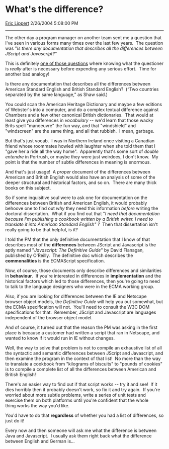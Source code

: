 <div id="page">

# What's the difference?

[Eric Lippert](https://social.msdn.microsoft.com/profile/Eric%20Lippert) 2/26/2004 5:08:00 PM

-----

<div id="content">

<span>The other day a program manager on another team sent me a question that I've seen in various forms many times over the last few years.  The question was "*<span>Is there any documentation that describes all the differences between JScript and Javascript?"</span>* </span>

<span></span>

<span>This is definitely [one of those questions](/ericlippert/archive/2003/11/03/53333.aspx "http://blogs.msdn.com/ericlippert/archive/2003/11/03/53333.aspx") where knowing what the questioner is *<span>really</span>* after is necessary before expending any serious effort.  Time for another bad analogy\!</span>

<span>Is there any documentation that describes all the differences between American Standard English and British Standard English?  (“Two countries separated by the same language,” as Shaw said.) </span>

<span></span>

<span>You could scan the American Heritage Dictionary and maybe a few editions of Webster's into a computer, and do a complex textual difference against Chambers and a few other canonical British dictionaries.  That would at least give you differences in *<span>vocabulary</span>* -- we'd learn that those wacky Brits spell "manoeuvre" the fun way, and that "windshield" and "windscreen" are the same thing, and all that rubbish.  I mean, garbage. </span>

<span></span>

<span>But that's just vocab.  I was in Northern Ireland once visiting a Canadian friend whose roommates howled with laughter when she told them that I "gave her a ride all the way home".  Apparently that's some sort of *<span>double entendre</span>* in Portrush, or maybe they were just weirdoes, I don't know.  My point is that the number of subtle differences in meaning is enormous. </span>

<span></span>

<span>And that's just usage\!  A *<span>proper</span>* document of the differences between American and British English would also have an analysis of some of the deeper structural and historical factors, and so on.  There are many thick books on this subject. </span>

<span></span>

<span>So if some inquisitive soul were to ask one for documentation on the differences between British and American English, it would probably behoove one to find out *<span>why</span>* they need this information *<span>before</span>* writing the doctoral dissertation.  What if you find out that "*<span>I need that documentation because I'm publishing a cookbook written by a British writer. I need to translate it into American Standard English" ?</span>*  Then that dissertation isn't really going to be that helpful, is it?  </span>

<span></span>

<span>I told the PM that t</span><span>he only definitive documentation that I know of that describes most of the **<span>differences</span>** between JScript and Javascript is the aptly named "*<span>Javascript: The Definitive Guide</span>*" by David Flanagan, published by O'Reilly.  The definitive doc which describes the **<span>commonalities</span>** is the ECMAScript specification. </span>

<span></span>

<span>Now, of course, those documents only describe differences and similarities in **<span>behaviour</span>**.  If you're interested in differences in **<span>implementation</span>** and the historical factors which led to those differences, then you're going to need to talk to the language designers who were in the ECMA working group. </span>

<span></span>

<span>Also, if you are looking for differences between the IE and Netscape browser object models, the *<span>Definitive Guide</span>* will help you out somewhat, but the ECMA specification will not.  You'll need to consult the W3C DOM specifications for that.  Remember, JScript and Javascript are languages independent of the browser object model. </span>

<span></span>

<span>And of course, it turned out that the reason the PM was asking in the first place is because a customer had written a script that ran in Netscape, and wanted to know if it would run in IE without changes.  </span>

<span></span>

<span>Well, the way to solve that problem is not to compile an exhaustive list of all the syntactic and semantic differences between JScript and Javascript, and then examine the program in the context of that list\!  No more than the way to translate a cookbook from "kilograms of biscuits" to "pounds of cookies" is to compile a complete list of all the differences between American and British English\! </span>

<span></span>

<span>There's an easier way to find out if that script works -- try it and see\!  If it dies horribly then it probably doesn't work, so fix it and try again.  If you're worried about more subtle problems, write a series of unit tests and exercise them on both platforms until you're confident that the whole thing works the way you'd like.  </span>

<span>You'd have to do that **<span>regardless</span>** of whether you had a list of differences, so just do it\!</span>

<span>Every now and then someone will ask me what the difference is between Java and Javascript.  I usually ask them right back what the difference between English and German is...</span>

</div>

</div>

